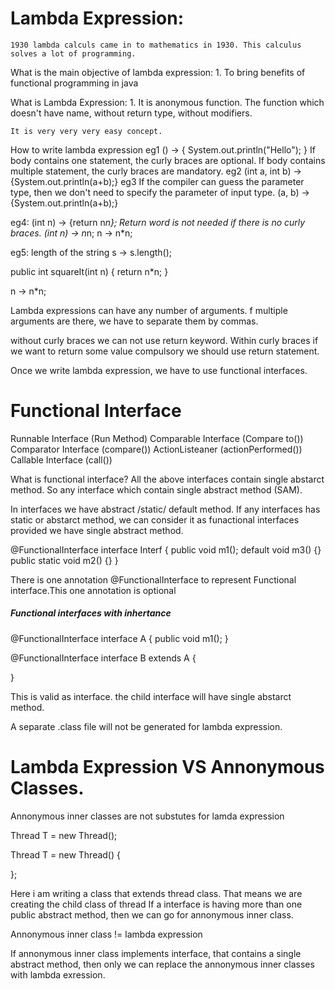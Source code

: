 Lambda Expression:
=====================
    1930 lambda calculs came in to mathematics in 1930. This calculus solves a lot of programming.

What is the main objective of lambda expression:
    1. To bring benefits of functional programming in java

What is Lambda Expression:
    1. It is anonymous function.
    The function which doesn't have name, 
                        without return type, 
                        without modifiers.

    It is very very very easy concept.

How to write lambda expression
eg1
  () -> { System.out.println("Hello"); }
If body contains one statement, the curly braces are optional.
If body contains multiple statement, the curly braces are mandatory.
eg2
    (int a, int b) -> {System.out.println(a+b);}
eg3
    If the compiler can guess the parameter type, then we don't need to specify the parameter of input type.
    (a, b) -> {System.out.println(a+b);}

eg4: (int n) -> {return n*n};
    Return word is not needed if there is no curly braces.
    (int n) -> n*n;
          n -> n*n;

eg5: length of the string
    s -> s.length();

public int squareIt(int n) {
    return n*n;
}

n -> n*n;

Lambda expressions can have any number of arguments. 
f multiple arguments are there, we have to separate them by commas.

without curly braces we can not use return keyword.
Within curly braces if we want to return some value compulsory we should use return statement.

Once we write lambda expression, we have to use functional interfaces.


Functional Interface
==============================================

Runnable Interface    (Run Method)
Comparable Interface  (Compare to())
Comparator Interface  (compare())
ActionListeaner       (actionPerformed())
Callable Interface    (call())

What is functional interface?
All the above interfaces contain single abstarct method. So any interface which contain single abstract method (SAM).

In interfaces we have abstract /static/ default method. If any interfaces has static or abstarct method, we can consider
it as funactional interfaces provided we have single abstract method.

@FunctionalInterface
interface Interf {
    public void m1();
    default void m3() {}
    public static void m2() {}
}

There is one annotation @FunctionalInterface to represent Functional interface.This one annotation is optional

##### Functional interfaces with inhertance
@FunctionalInterface
interface A {
    public void m1();
}

@FunctionalInterface
interface B extends A {

}

This is valid as interface. the child interface will have single abstarct method.


A separate .class file will not be generated for lambda expression.


Lambda Expression VS Annonymous Classes.
=========================================================
Annonymous inner classes are not substutes for lamda expression

Thread T = new Thread();

Thread T = new Thread() {

};

Here i am writing a class that extends thread class. That means we are creating the child class of thread
If a interface is having more than one public abstract method, then we can go for annonymous inner class.

Annonymous inner class != lambda expression

If annonymous inner class implements interface, that contains a single abstract method, then only we can
replace the annonymous inner classes with lambda exression.

